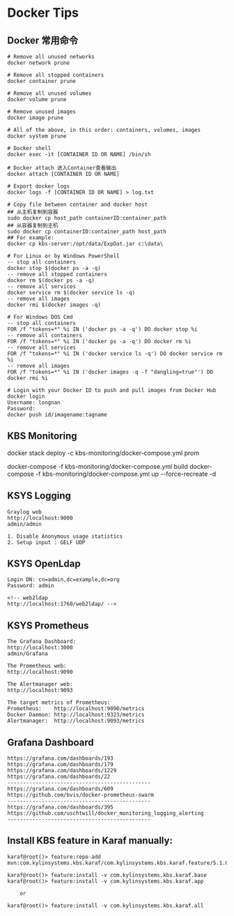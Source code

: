 # Docker Tips

## Docker 常用命令
```
# Remove all unused networks
docker network prune

# Remove all stopped containers
docker container prune 

# Remove all unused volumes 
docker volume prune 

# Remove unused images 
docker image prune 

# All of the above, in this order: containers, volumes, images
docker system prune 
```
```
# Docker shell
docker exec -it [CONTAINER ID OR NAME] /bin/sh

# Docker attach 进入Container查看输出
docker attach [CONTAINER ID OR NAME]
```
```
# Export docker logs
docker logs -f [CONTAINER ID OR NAME] > log.txt
```
```
# Copy file between container and docker host
## 从主机复制到容器
sudo docker cp host_path containerID:container_path
## 从容器复制到主机
sudo docker cp containerID:container_path host_path
## For example:
docker cp kbs-server:/opt/data/ExpDat.jar c:\data\
```
```
# For Linux or by Windows PowerShell
-- stop all containers
docker stop $(docker ps -a -q)
-- remove all stopped containers
docker rm $(docker ps -a -q)
-- remove all services
docker service rm $(docker service ls -q)
-- remove all images
docker rmi $(docker images -q)

# For Windows DOS Cmd
-- stop all containers
FOR /f "tokens=*" %i IN ('docker ps -a -q') DO docker stop %i
-- remove all containers
FOR /f "tokens=*" %i IN ('docker ps -a -q') DO docker rm %i
-- remove all services
FOR /f "tokens=*" %i IN ('docker service ls -q') DO docker service rm %i   
-- remove all images
FOR /f "tokens=*" %i IN ('docker images -q -f "dangling=true"') DO docker rmi %i
```
```
# Login with your Docker ID to push and pull images from Docker Hub
docker login
Username: longnan
Password:
docker push id/imagename:tagname
```
## KBS Monitoring
docker stack deploy -c kbs-monitoring/docker-compose.yml prom

docker-compose -f kbs-monitoring/docker-compose.yml build
docker-compose -f kbs-monitoring/docker-compose.yml up --force-recreate -d

## KSYS Logging
    Graylog web
    http://localhost:9000
    admin/admin

    1. Disable Anonymous usage statistics
    2. Setup input : GELF UDP


## KSYS OpenLdap
    Login DN: cn=admin,dc=example,dc=org
    Password: admin

    <!-- web2ldap
    http://localhost:1760/web2ldap/ -->

## KSYS Prometheus
    The Grafana Dashboard:
    http://localhost:3000
    admin/Grafana

    The Prometheus web:
    http://localhost:9090

    The Alertmanager web:
    http://localhost:9093

    The target metrics of Prometheus:
    Prometheus:    http://localhost:9090/metrics
    Docker Daemon: http://localhost:9323/metrics
    Alertmanager:  http://localhost:9093/metrics



## Grafana Dashboard
    https://grafana.com/dashboards/193
    https://grafana.com/dashboards/179
    https://grafana.com/dashboards/1229
    https://grafana.com/dashboards/22
    ----------------------------------------------
    https://grafana.com/dashboards/609
    https://github.com/bvis/docker-prometheus-swarm
    ----------------------------------------------
    https://grafana.com/dashboards/395
    https://github.com/uschtwill/docker_monitoring_logging_alerting
    ----------------------------------------------

## Install KBS feature in Karaf manually:
```
karaf@root()> feature:repo-add mvn:com.kylinsystems.kbs.karaf/com.kylinsystems.kbs.karaf.feature/5.1.0.v2018/xml/features
    
karaf@root()> feature:install -v com.kylinsystems.kbs.karaf.base
karaf@root()> feature:install -v com.kylinsystems.kbs.karaf.app
	
	or
	
karaf@root()> feature:install -v com.kylinsystems.kbs.karaf.all
```


